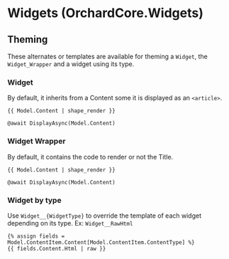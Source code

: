# Widgets (OrchardCore.Widgets)

## Theming

These alternates or templates are available for theming a `Widget`, the `Widget_Wrapper` and a widget using its type.

### Widget

By default, it inherits from a Content some it is displayed as an `<article>`.

```liquid
{{ Model.Content | shape_render }}
```

```razor
@await DisplayAsync(Model.Content)
```

### Widget Wrapper

By default, it contains the code to render or not the Title.

```liquid
{{ Model.Content | shape_render }}
```

```razor
@await DisplayAsync(Model.Content)
```

### Widget by type

Use `Widget__{WidgetType}` to override the template of each widget depending on its type. 
Ex: `Widget__RawHtml`

```liquid
{% assign fields = Model.ContentItem.Content[Model.ContentItem.ContentType] %}
{{ fields.Content.Html | raw }}
```
